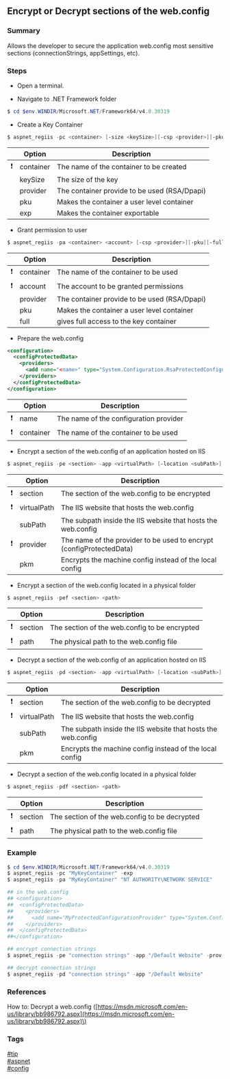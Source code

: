 ## Encrypt or Decrypt sections of the web.config

### Summary
Allows the developer to secure the application web.config most sensitive sections (connectionStrings, appSettings, etc).  

### Steps
- Open a terminal.  

- Navigate to .NET Framework folder  
```powershell
$ cd $env.WINDIR/Microsoft.NET/Framework64/v4.0.30319
```  

- Create a Key Container  
```powershell
$ aspnet_regiis -pc <container> [-size <keySize>][-csp <provider>][-pku][-exp]
```

|               | Option    | Description                                  |
| :-----------: | --------- | -------------------------------------------- |
| :exclamation: | container | The name of the container to be created      |
|               | keySize   | The size of the key                          |
|               | provider  | The container provide to be used (RSA/Dpapi) |
|               | pku       | Makes the container a user level container   |
|               | exp       | Makes the container exportable               |  

- Grant permission to user  
```powershell
$ aspnet_regiis -pa <container> <account> [-csp <provider>][-pku][-full]
```  

|               | Option    | Description                                  |
| :-----------: | --------- | -------------------------------------------- |
| :exclamation: | container | The name of the container to be used         |
| :exclamation: | account   | The account to be granted permissions        |
|               | provider  | The container provide to be used (RSA/Dpapi) |
|               | pku       | Makes the container a user level container   |
|               | full      | gives full access to the key container       |  

- Prepare the web.config 
```xml
<configuration>
  <configProtectedData>
    <providers>
      <add name="<name>" type="System.Configuration.RsaProtectedConfigurationProvider, System.Configuration, Version=2.0.0.0, Culture=neutral, PublicKeyToken=b03f5f7f11d50a3a, processorArchitecture=MSIL" keyContainerName="<container>" useMachineContainer="true" />
    </providers>
  </configProtectedData>
</configuration>
```  

|               | Option    | Description                            |
| :-----------: | --------- | -------------------------------------- |
| :exclamation: | name      | The name of the configuration provider |
| :exclamation: | container | The name of the container to be used   |

- Encrypt a section of the web.config of an application hosted on IIS  
```powershell
$ aspnet_regiis -pe <section> -app <virtualPath> [-location <subPath>] -prov <provider> [-pkm]
```  

|               | Option      | Description                                                          |
| :-----------: | ----------- | -------------------------------------------------------------------- |
| :exclamation: | section     | The section of the web.config to be encrypted                        |
| :exclamation: | virtualPath | The IIS website that hosts the web.config                            |
|               | subPath     | The subpath inside the IIS website that hosts the web.config         |
| :exclamation: | provider    | The name of the provider to be used to encrypt (configProtectedData) |
|               | pkm         | Encrypts the machine config instead of the local config              |

- Encrypt a section of the web.config located in a physical folder  
```powershell
$ aspnet_regiis -pef <section> <path>
```  

|               | Option  | Description                                   |
| :-----------: | ------- | --------------------------------------------- |
| :exclamation: | section | The section of the web.config to be encrypted |
| :exclamation: | path    | The physical path to the web.config file      |

- Decrypt a section of the web.config of an application hosted on IIS  
```powershell
$ aspnet_regiis -pd <section> -app <virtualPath> [-location <subPath>] [-pkm]
```  

|               | Option      | Description                                                          |
| :-----------: | ----------- | -------------------------------------------------------------------- |
| :exclamation: | section     | The section of the web.config to be decrypted                        |
| :exclamation: | virtualPath | The IIS website that hosts the web.config                            |
|               | subPath     | The subpath inside the IIS website that hosts the web.config         |
|               | pkm         | Encrypts the machine config instead of the local config              |

- Decrypt a section of the web.config located in a physical folder  
```powershell
$ aspnet_regiis -pdf <section> <path>
```  

|               | Option  | Description                                   |
| :-----------: | ------- | --------------------------------------------- |
| :exclamation: | section | The section of the web.config to be decrypted |
| :exclamation: | path    | The physical path to the web.config file      |

### Example
```powershell
$ cd $env.WINDIR/Microsoft.NET/Framework64/v4.0.30319
$ aspnet_regiis -pc "MyKeyContainer" -exp
$ aspnet_regiis -pa "MyKeyContainer" "NT AUTHORITY\NETWORK SERVICE"

## in the web.config
## <configuration>
##  <configProtectedData>
##    <providers>
##      <add name="MyProtectedConfigurationProvider" type="System.Configuration.RsaProtectedConfigurationProvider, System.Configuration, Version=2.0.0.0, Culture=neutral, PublicKeyToken=b03f5f7f11d50a3a, processorArchitecture=MSIL" keyContainerName="MyKeyContainer" useMachineContainer="true" />
##    </providers>
##  </configProtectedData>
##</configuration>

## encrypt connection strings
$ aspnet_regiis -pe "connection strings" -app "/Default Website" -prov "MyProtectedConfigurationProvider"

## decrypt connection strings
$ aspnet_regiis -pd "connection strings" -app "/Default Website"
```

### References  
How to: Decrypt a web.config \([https://msdn.microsoft.com/en-us/library/bb986792.aspx](https://msdn.microsoft.com/en-us/library/bb986792.aspx)\)  

### Tags  
[#tip](../../tips.md)  
[#aspnet](../aspnet.md)  
[#config](config.md)